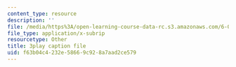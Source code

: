 ```yaml
---
content_type: resource
description: ''
file: /media/https%3A/open-learning-course-data-rc.s3.amazonaws.com/6-002-circuits-and-electronics-spring-2007/f63b04c4232e58669c928a7aad2ce579_9RqFFlZgf60.vtt
file_type: application/x-subrip
resourcetype: Other
title: 3play caption file
uid: f63b04c4-232e-5866-9c92-8a7aad2ce579
---
```

